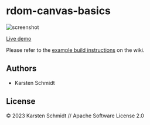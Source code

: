 # rdom-canvas-basics

![screenshot](https://raw.githubusercontent.com/thi-ng/umbrella/develop/assets/examples/rdom-canvas-basics.png)

[Live demo](http://demo.thi.ng/umbrella/rdom-canvas-basics/)

Please refer to the [example build instructions](https://github.com/thi-ng/umbrella/wiki/Example-build-instructions) on the wiki.

## Authors

- Karsten Schmidt

## License

&copy; 2023 Karsten Schmidt // Apache Software License 2.0

